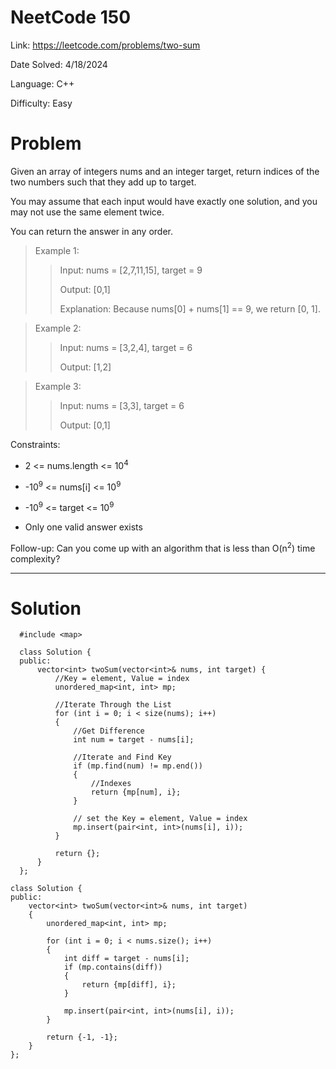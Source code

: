 # NeetCode 150

Link: https://leetcode.com/problems/two-sum

Date Solved: 4/18/2024

Language: C++

Difficulty: Easy

# Problem

Given an array of integers nums and an integer target, return indices of the two numbers such that they add up to target.

You may assume that each input would have exactly one solution, and you may not use the same element twice.

You can return the answer in any order.

>Example 1:
>
>>Input: nums = [2,7,11,15], target = 9
>>
>>Output: [0,1]
>>
>>Explanation: Because nums[0] + nums[1] == 9, we return [0, 1].

>Example 2:
>
>>Input: nums = [3,2,4], target = 6
>>
>>Output: [1,2]

>Example 3:
>
>>Input: nums = [3,3], target = 6
>>
>>Output: [0,1]
 
Constraints:

- 2 <= nums.length <= 10<sup>4</sup>

- -10<sup>9</sup> <= nums[i] <= 10<sup>9</sup>

- -10<sup>9</sup> <= target <= 10<sup>9</sup>

- Only one valid answer exists
 
Follow-up: Can you come up with an algorithm that is less than O(n<sup>2</sup>) time complexity?

---

# Solution

```
  #include <map>
  
  class Solution {
  public:
      vector<int> twoSum(vector<int>& nums, int target) {
          //Key = element, Value = index
          unordered_map<int, int> mp;

          //Iterate Through the List
          for (int i = 0; i < size(nums); i++)
          {
              //Get Difference 
              int num = target - nums[i];

              //Iterate and Find Key
              if (mp.find(num) != mp.end())
              {
                  //Indexes
                  return {mp[num], i};
              }

              // set the Key = element, Value = index
              mp.insert(pair<int, int>(nums[i], i));
          }
  
          return {};
      }
  };

class Solution {
public:
    vector<int> twoSum(vector<int>& nums, int target) 
    {
        unordered_map<int, int> mp;

        for (int i = 0; i < nums.size(); i++)
        {
            int diff = target - nums[i];
            if (mp.contains(diff))
            {
                return {mp[diff], i};
            }

            mp.insert(pair<int, int>(nums[i], i));
        }    

        return {-1, -1};  
    }
};
```
